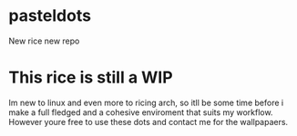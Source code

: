 # pasteldots
New rice new repo

# This rice is still a WIP
Im new to linux and even more to ricing arch, so itll be some time before i make a full fledged and a cohesive enviroment that suits my workflow.
However youre free to use these dots and contact me for the wallpapaers. 
